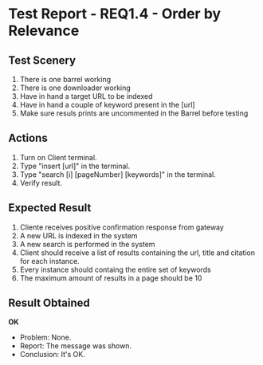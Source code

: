 # Test Report - REQ1.4 - Order by Relevance

## Test Scenery

1. There is one barrel working
2. There is one downloader working
3. Have in hand a target URL to be indexed
4. Have in hand a couple of keyword present in the [url]
5. Make sure resuls prints are uncommented in the Barrel before testing

## Actions

1. Turn on Client terminal.
2. Type "insert [url]" in the terminal.
3. Type "search [i] [pageNumber] [keywords]" in the terminal.
4. Verify result.

## Expected Result

1. Cliente receives positive confirmation response from gateway
2. A new URL is indexed in the system
3. A new search is performed in the system
4. Client should receive a list of results containing the url, title and citation for each instance.
5. Every instance should containg the entire set of keywords
6. The maximum amount of results in a page should be 10


## Result Obtained
**OK**

- Problem: None.
- Report: The message was shown.
- Conclusion: It's OK.

